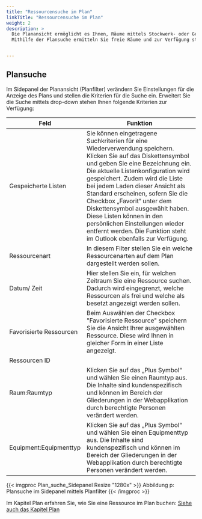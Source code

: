 ```yaml
---
title: "Ressourcensuche im Plan"
linkTitle: "Ressourcensuche im Plan"
weight: 2
description: >
  Die Planansicht ermöglicht es Ihnen, Räume mittels Stockwerk- oder Gebäudeplänen interaktiv auf grafischer Ebene zu suchen und direkt zu buchen. 
  Mithilfe der Plansuche ermitteln Sie freie Räume und zur Verfügung stehende Ressourcen. 


---
```

## Plansuche 
Im Sidepanel der Planansicht (Planfilter) verändern Sie Einstellungen für die Anzeige des Plans und stellen die Kriterien für die Suche ein.
Erweitert Sie die Suche mittels drop-down stehen Ihnen folgende Kriterien zur Verfügung:

| Feld          | Funktion      | 
| ------------- |-------------  | 
| Gespeicherte Listen| Sie können eingetragene Suchkriterien für eine Wiederverwendung speichern. Klicken Sie auf das Diskettensymbol und geben Sie eine Bezeichnung ein. Die aktuelle Listenkonfiguration wird gespeichert. Zudem wird die Liste bei jedem Laden dieser Ansicht als Standard erscheinen, sofern Sie die Checkbox „Favorit“ unter dem Diskettensymbol ausgewählt haben. Diese Listen können in den persönlichen Einstellungen wieder entfernt werden. Die Funktion steht im Outlook ebenfalls zur Verfügung. | 
| Ressourcenart| In diesem Filter stellen Sie ein welche Ressourcenarten auf dem Plan dargestellt werden sollen. |  
| Datum/ Zeit| Hier stellen Sie ein, für welchen Zeitraum Sie eine Ressource suchen. Dadurch wird eingegrenzt, welche Ressourcen als frei und welche als besetzt angezeigt werden sollen. |  
| Favorisierte Ressourcen| Beim Auswählen der Checkbox "Favorisierte Ressource" speichern Sie die Ansicht Ihrer ausgewählten Ressource. Diese wird Ihnen in gleicher Form in einer Liste angezeigt. | 
| Ressourcen ID| | 
| Raum:Raumtyp| Klicken Sie auf das „Plus Symbol“ und wählen Sie einen Raumtyp aus. Die Inhalte sind kundenspezifisch und können im Bereich der Gliederungen in der Webapplikation durch berechtigte Personen verändert werden. | 
| Equipment:Equipmenttyp| Klicken Sie auf das „Plus Symbol“ und wählen Sie einen Equipmenttyp aus. Die Inhalte sind kundenspezifisch und können im Bereich der Gliederungen in der Webapplikation durch berechtigte Personen verändert werden. | 

{{< imgproc Plan_suche_Sidepanel Resize "1280x" >}}
Abbildung p: Plansuche im Sidepanel mittels Planfilter
{{< /imgproc >}}

Im Kapitel Plan erfahren Sie, wie Sie eine Ressource im Plan buchen:
[Siehe auch das Kapitel Plan](/plan/#plansuche)
